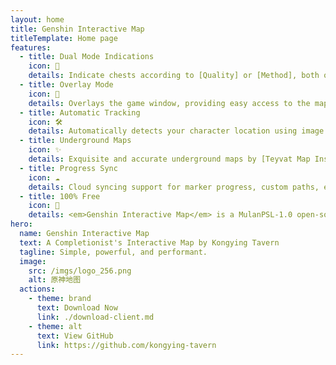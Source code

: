 ```yaml
---
layout: home
title: Genshin Interactive Map
titleTemplate: Home page
features:
  - title: Dual Mode Indications
    icon: 🦾
    details: Indicate chests according to [Quality] or [Method], both options display all chests within the selected sub-region.
  - title: Overlay Mode
    icon: 🎪
    details: Overlays the game window, providing easy access to the map on single display users
  - title: Automatic Tracking
    icon: 🛠
    details: Automatically detects your character location using image recognition and displays a simultaneous player indicator on the <b>map client</b>.
  - title: Underground Maps
    icon: ✨
    details: Exquisite and accurate underground maps by [Teyvat Map Institute], professionally composed with levels and navigational illustrations.
  - title: Progress Sync
    icon: ☁️
    details: Cloud syncing support for marker progress, custom paths, etc.
  - title: 100% Free
    icon: 🎉
    details: <em>Genshin Interactive Map</em> is a MulanPSL-1.0 open-source project, it is also AD-free.
hero:
  name: Genshin Interactive Map
  text: A Completionist's Interactive Map by Kongying Tavern
  tagline: Simple, powerful, and performant.
  image:
    src: /imgs/logo_256.png
    alt: 原神地图
  actions:
    - theme: brand
      text: Download Now
      link: ./download-client.md
    - theme: alt
      text: View GitHub
      link: https://github.com/kongying-tavern
---
```

